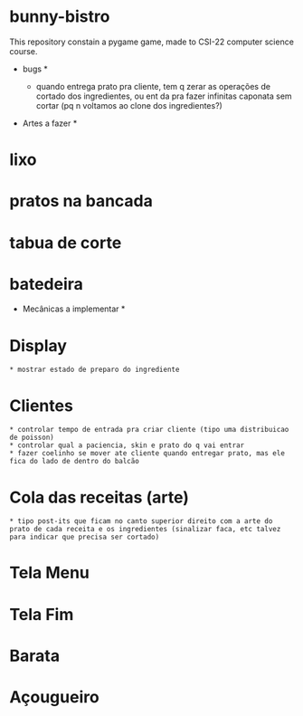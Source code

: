 # bunny-bistro
This repository constain a pygame game, made to CSI-22 computer science course.

* bugs *
    * quando entrega prato pra cliente, tem q zerar as operações de cortado dos ingredientes, ou ent da pra fazer infinitas caponata sem cortar (pq n voltamos ao clone dos ingredientes?)


* Artes a fazer *
# lixo
# pratos na bancada
# tabua de corte
# batedeira

* Mecânicas a implementar *

# Display
    * mostrar estado de preparo do ingrediente

# Clientes
    * controlar tempo de entrada pra criar cliente (tipo uma distribuicao de poisson)
    * controlar qual a paciencia, skin e prato do q vai entrar
    * fazer coelinho se mover ate cliente quando entregar prato, mas ele fica do lado de dentro do balcão

# Cola das receitas (arte)
    * tipo post-its que ficam no canto superior direito com a arte do prato de cada receita e os ingredientes (sinalizar faca, etc talvez para indicar que precisa ser cortado)

# Tela Menu

# Tela Fim




# Barata













# Açougueiro

